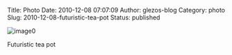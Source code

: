 Title: Photo
Date: 2010-12-08 07:07:09
Author: glezos-blog
Category: photo
Slug: 2010-12-08-futuristic-tea-pot
Status: published

![image0](http://41.media.tumblr.com/tumblr_ld47d9W4wJ1qaawg5o1_1280.jpg)

Futuristic tea pot
